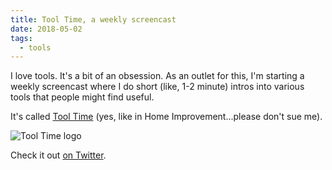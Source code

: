 ```yaml
---
title: Tool Time, a weekly screencast
date: 2018-05-02
tags:
  - tools
---
```


I love tools. It's a bit of an obsession. As an outlet for this, I'm starting a weekly screencast where I do short (like, 1-2 minute) intros into various tools that people might find useful.

It's called [Tool Time](https://twitter.com/watchtooltime) (yes, like in Home Improvement...please don't sue me).

![Tool Time logo](/img/tooltime.png)

Check it out [on Twitter](https://twitter.com/watchtooltime).
